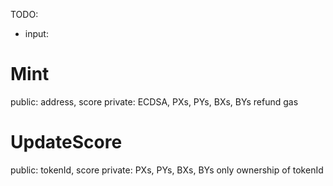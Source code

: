 TODO:

- input: 


# Mint
public: address, score
private: ECDSA, PXs, PYs, BXs, BYs
refund gas


# UpdateScore
public: tokenId, score
private: PXs, PYs, BXs, BYs
only ownership of tokenId
